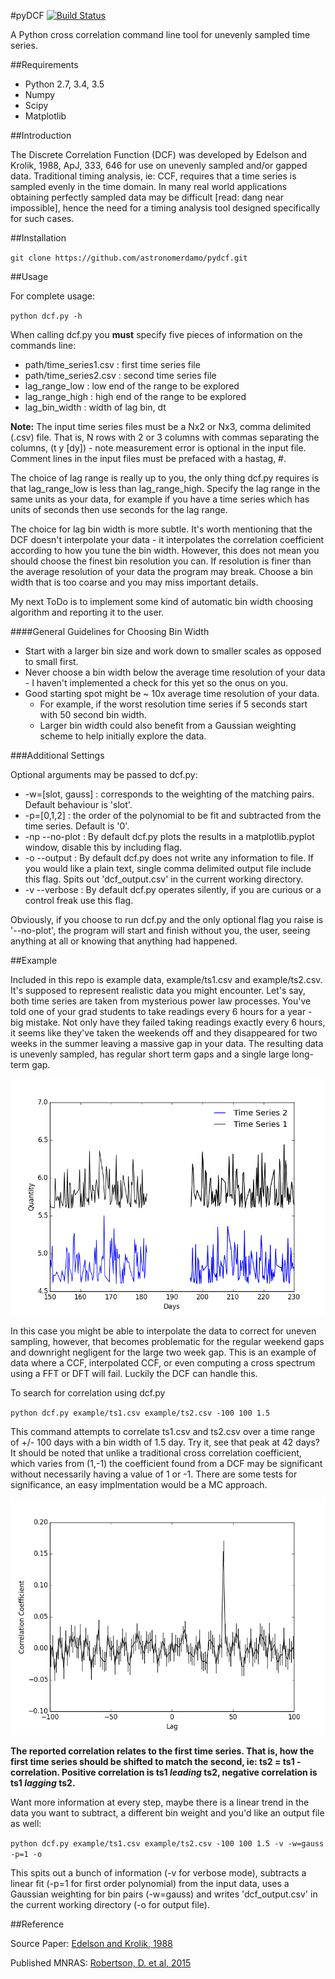 #pyDCF [![Build Status](https://travis-ci.org/astronomerdamo/pydcf.svg?branch=master)](https://travis-ci.org/astronomerdamo/pydcf)

A Python cross correlation command line tool for unevenly sampled time series.

##Requirements

* Python 2.7, 3.4, 3.5
* Numpy
* Scipy
* Matplotlib

##Introduction

The Discrete Correlation Function (DCF) was developed by Edelson and Krolik, 1988, ApJ, 333, 646 for use on unevenly sampled and/or gapped data.
Traditional timing analysis, ie: CCF, requires that a time series is sampled evenly in the time domain.
In many real world applications obtaining perfectly sampled data may be difficult [read: dang near impossible], hence the need for a timing analysis tool designed specifically for such cases.

##Installation

`
git clone https://github.com/astronomerdamo/pydcf.git
`

##Usage

For complete usage:

`
python dcf.py -h
`

When calling dcf.py you **must** specify five pieces of information on the commands line:

* path/time_series1.csv : first time series file
* path/time_series2.csv : second time series file
* lag_range_low : low end of the range to be explored
* lag_range_high : high end of the range to be explored
* lag_bin_width : width of lag bin, dt

**Note:** The input time series files must be a Nx2 or Nx3, comma delimited (.csv) file.
That is, N rows with 2 or 3 columns with commas separating the columns, (t y [dy]) - note measurement error is optional in the input file.
Comment lines in the input files must be prefaced with a hastag, #.

The choice of lag range is really up to you, the only thing dcf.py requires is that lag_range_low is less than lag_range_high.
Specify the lag range in the same units as your data, for example if you have a time series which has units of seconds then use seconds for the lag range.

The choice for lag bin width is more subtle.
It's worth mentioning that the DCF doesn't interpolate your data - it interpolates the correlation coefficient according to how you tune the bin width.
However, this does not mean you should choose the finest bin resolution you can.
If resolution is finer than the average resolution of your data the program may break.
Choose a bin width that is too coarse and you may miss important details.

My next ToDo is to implement some kind of automatic bin width choosing algorithm and reporting it to the user.

####General Guidelines for Choosing Bin Width

* Start with a larger bin size and work down to smaller scales as opposed to small first.
* Never choose a bin width below the average time resolution of your data - I haven't implemented a check for this yet so the onus on you.
* Good starting spot might be ~ 10x average time resolution of your data.
    * For example, if the worst resolution time series if 5 seconds start with 50 second bin width.
    * Larger bin width could also benefit from a Gaussian weighting scheme to help initially explore the data.

###Additional Settings

Optional arguments may be passed to dcf.py:

* -w=[slot, gauss] : corresponds to the weighting of the matching pairs. Default behaviour is 'slot'.
* -p=[0,1,2] : the order of the polynomial to be fit and subtracted from the time series. Default is '0'.
* -np --no-plot : By default dcf.py plots the results in a matplotlib.pyplot window, disable this by including flag.
* -o --output : By default dcf.py does not write any information to file. If you would like a plain text, single comma delimited output file include this flag. Spits out 'dcf_output.csv' in the current working directory.
* -v --verbose : By default dcf.py operates silently, if you are curious or a control freak use this flag.

Obviously, if you choose to run dcf.py and the only optional flag you raise is '--no-plot', the program will start and finish without you, the user, seeing anything at all or knowing that anything had happened.

##Example

Included in this repo is example data, example/ts1.csv and example/ts2.csv. It's supposed to represent realistic data you might encounter.
Let's say, both time series are taken from mysterious power law processes.
You've told one of your grad students to take readings every 6 hours for a year - big mistake.
Not only have they failed taking readings exactly every 6 hours, it seems like they've taken the weekends off and they disappeared for two weeks in the summer leaving a massive gap in your data.
The resulting data is unevenly sampled, has regular short term gaps and a single large long-term gap.

![Poorly sampled time series with horrendous gap](images/ts.png)

In this case you might be able to interpolate the data to correct for uneven sampling, however, that becomes problematic for the regular weekend gaps and downright negligent for the large two week gap.
This is an example of data where a CCF, interpolated CCF, or even computing a cross spectrum using a FFT or DFT will fail. Luckily the DCF can handle this.

To search for correlation using dcf.py

`
python dcf.py example/ts1.csv example/ts2.csv -100 100 1.5
`

This command attempts to correlate ts1.csv and ts2.csv over a time range of +/- 100 days with a bin width of 1.5 day.
Try it, see that peak at 42 days?
It should be noted that unlike a traditional cross correlation coefficient, which varies from (1,-1) the coefficient found from a DCF may be significant without necessarily having a value of 1 or -1.
There are some tests for significance, an easy implmentation would be a MC approach.

![Resulting DCF with peak](images/dcf.png)

**The reported correlation relates to the first time series. That is, how the first time series should be shifted to match the second, ie: ts2 = ts1 - correlation. Positive correlation is ts1 *leading* ts2, negative correlation is ts1 *lagging* ts2.**

Want more information at every step, maybe there is a linear trend in the data you want to subtract, a different bin weight and you'd like an output file as well:

`
python dcf.py example/ts1.csv example/ts2.csv -100 100 1.5 -v -w=gauss -p=1 -o
`

This spits out a bunch of information (-v for verbose mode), subtracts a linear fit (-p=1 for first order polynomial) from the input data, uses a Gaussian weighting for bin pairs (-w=gauss) and writes 'dcf_output.csv' in the current working directory (-o for output file).

##Reference

Source Paper: [Edelson and Krolik, 1988](http://articles.adsabs.harvard.edu/full/1988ApJ...333..646E)

Published MNRAS: [Robertson, D. et al, 2015](http://arxiv.org/pdf/1507.05201.pdf)
